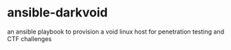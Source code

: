 # ansible-darkvoid
an ansible playbook to provision a void linux host for penetration testing and CTF challenges
